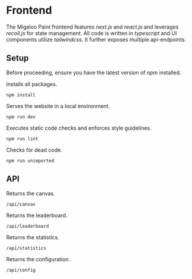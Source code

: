 # Frontend

The Migaloo Paint frontend features _next.js_ and _react.js_ and leverages _recoil.js_ for state management. All code is written in _typescript_ and UI components utilize _tailwindcss_. It further exposes multiple api-endpoints.

## Setup

Before proceeding, ensure you have the latest version of _npm_ installed.

Installs all packages.

```
npm install
```

Serves the website in a local environment.

```
npm run dev
```

Executes static code checks and enforces style guidelines.

```
npm run lint
```

Checks for dead code.

```
npm run unimported
```

## API

Returns the canvas.

```
/api/canvas
```

Returns the leaderboard.

```
/api/leaderboard
```

Returns the statistics.

```
/api/statistics
```

Returns the configuration.

```
/api/config
```
